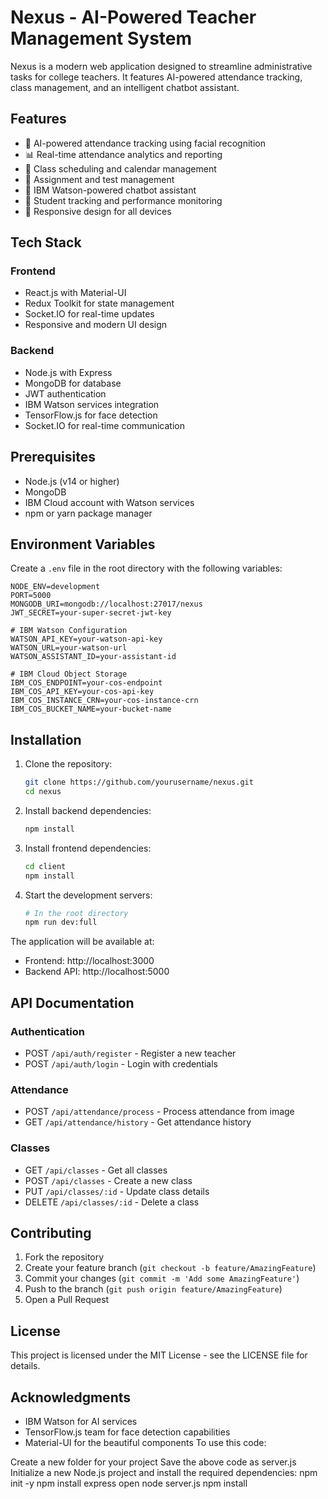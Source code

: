 # Nexus - AI-Powered Teacher Management System

Nexus is a modern web application designed to streamline administrative tasks for college teachers. It features AI-powered attendance tracking, class management, and an intelligent chatbot assistant.

## Features

- 🤖 AI-powered attendance tracking using facial recognition
- 📊 Real-time attendance analytics and reporting
- 📅 Class scheduling and calendar management
- 📝 Assignment and test management
- 💬 IBM Watson-powered chatbot assistant
- 👥 Student tracking and performance monitoring
- 📱 Responsive design for all devices

## Tech Stack

### Frontend
- React.js with Material-UI
- Redux Toolkit for state management
- Socket.IO for real-time updates
- Responsive and modern UI design

### Backend
- Node.js with Express
- MongoDB for database
- JWT authentication
- IBM Watson services integration
- TensorFlow.js for face detection
- Socket.IO for real-time communication

## Prerequisites

- Node.js (v14 or higher)
- MongoDB
- IBM Cloud account with Watson services
- npm or yarn package manager

## Environment Variables

Create a `.env` file in the root directory with the following variables:

```env
NODE_ENV=development
PORT=5000
MONGODB_URI=mongodb://localhost:27017/nexus
JWT_SECRET=your-super-secret-jwt-key

# IBM Watson Configuration
WATSON_API_KEY=your-watson-api-key
WATSON_URL=your-watson-url
WATSON_ASSISTANT_ID=your-assistant-id

# IBM Cloud Object Storage
IBM_COS_ENDPOINT=your-cos-endpoint
IBM_COS_API_KEY=your-cos-api-key
IBM_COS_INSTANCE_CRN=your-cos-instance-crn
IBM_COS_BUCKET_NAME=your-bucket-name
```

## Installation

1. Clone the repository:
   ```bash
   git clone https://github.com/yourusername/nexus.git
   cd nexus
   ```

2. Install backend dependencies:
   ```bash
   npm install
   ```

3. Install frontend dependencies:
   ```bash
   cd client
   npm install
   ```

4. Start the development servers:
   ```bash
   # In the root directory
   npm run dev:full
   ```

The application will be available at:
- Frontend: http://localhost:3000
- Backend API: http://localhost:5000

## API Documentation

### Authentication
- POST `/api/auth/register` - Register a new teacher
- POST `/api/auth/login` - Login with credentials

### Attendance
- POST `/api/attendance/process` - Process attendance from image
- GET `/api/attendance/history` - Get attendance history

### Classes
- GET `/api/classes` - Get all classes
- POST `/api/classes` - Create a new class
- PUT `/api/classes/:id` - Update class details
- DELETE `/api/classes/:id` - Delete a class

## Contributing

1. Fork the repository
2. Create your feature branch (`git checkout -b feature/AmazingFeature`)
3. Commit your changes (`git commit -m 'Add some AmazingFeature'`)
4. Push to the branch (`git push origin feature/AmazingFeature`)
5. Open a Pull Request

## License

This project is licensed under the MIT License - see the LICENSE file for details.

## Acknowledgments

- IBM Watson for AI services
- TensorFlow.js team for face detection capabilities
- Material-UI for the beautiful components 
To use this code:

Create a new folder for your project
Save the above code as server.js
Initialize a new Node.js project and install the required dependencies:
npm init -y
npm install express open
node server.js
npm install
